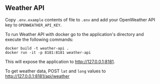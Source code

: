 ## Weather API

Copy `.env.example` contents of file to `.env` and add your OpenWeather API key to `OPENWEATHER_API_KEY`.

To run Weather API with docker go to the application's directory and execute the following commands:

    docker build -t weather-api .
    docker run -it -p 8181:8181 weather-api

This will expose the application to http://127.0.0.1:8181.

To get weather data, POST `lat` and `long` values to http://127.0.0.1:8181/api/weather 
